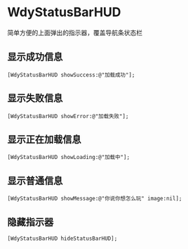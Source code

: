 # WdyStatusBarHUD
简单方便的上面弹出的指示器，覆盖导航条状态栏
## 显示成功信息
```objc
[WdyStatusBarHUD showSuccess:@"加载成功"];
```

## 显示失败信息
```objc
[WdyStatusBarHUD showError:@"加载失败"];
```

## 显示正在加载信息
```objc
[WdyStatusBarHUD showLoading:@"加载中"];
```

## 显示普通信息
```objc
[WdyStatusBarHUD showMessage:@"你说你想怎么玩" image:nil];
```

## 隐藏指示器
```objc
[WdyStatusBarHUD hideStatusBarHUD];
```
